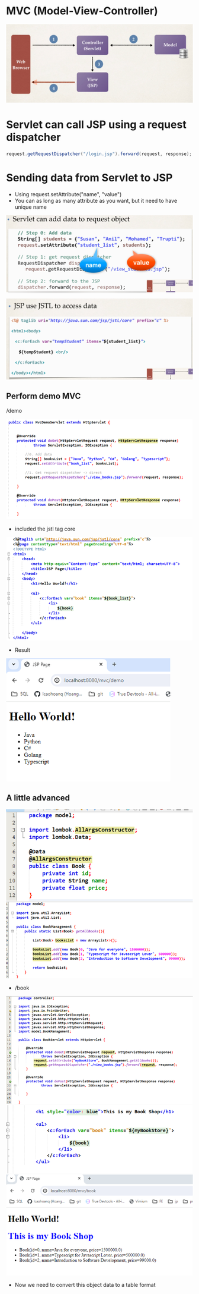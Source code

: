 # MVC (Model-View-Controller)

![img.png](img.png)

# Servlet can call JSP using a request dispatcher
```java
request.getRequestDispatcher("/login.jsp").forward(request, response);
```

# Sending data from Servlet to JSP

- Using request.setAttribute("name", "value")
- You can as long as many attribute as you want, but it need to have unique name 

![img_1.png](img_1.png)

![img_2.png](img_2.png)

## Perform demo MVC

/demo

![img_3.png](img_3.png)

- included the jstl tag core

![img_4.png](img_4.png)

- Result

![img_5.png](img_5.png)

## A little advanced

![img_6.png](img_6.png)
![img_7.png](img_7.png)

- /book

![img_8.png](img_8.png)
![img_9.png](img_9.png)
![img_10.png](img_10.png)

- Now we need to convert this object data to a table format